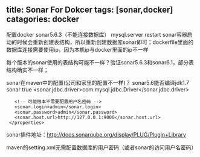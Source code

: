 title: Sonar For Dokcer
tags: [sonar,docker]
catagories: docker
---
配置docker sonar5.6.3（不能连接数据库）  mysql.server restart
sonar容器启动的时候会重新创建表结构，所以重新创建数据库sonar即可；dockerfile里面的数据库连接需要使用ip，因为本机ip与docker里面的ip不一样

每个版本的sonar使用的表结构可能不一样？验证sonar5.6.3和sonar6.1，部分表结构确实不一样；

sonar在maven中的配置(公司和家里的配置不一样)？ sonar5.6能否编译jdk1.7
    <profile>
     <id>sonar</id>
     <activation>
       <activeByDefault>true</activeByDefault>
     </activation>
     <properties>
       <sonar.jdbc.driver>com.mysql.jdbc.Driver</sonar.jdbc.driver>
       
       <!-- 可能根本不需要配置用户名密码 -->
       <sonar.login>admin</sonar.login>   
       <sonar.password>admin</sonar.password>
       <sonar.host.url>http://127.0.0.1:9000</sonar.host.url>
     </properties>
   </profile>


sonar插件地址：http://docs.sonarqube.org/display/PLUG/Plugin+Library

maven的setting.xml无需配置数据库的用户密码（或者sonar的访问用户名密码）